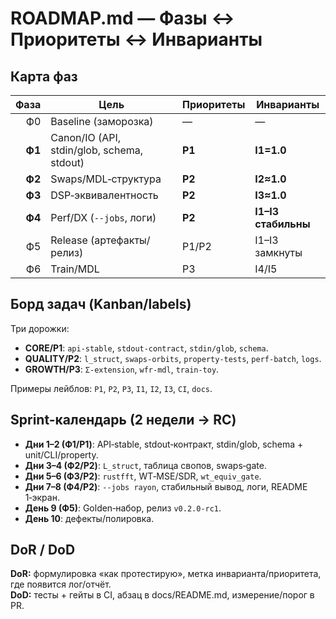 # ROADMAP.md — Фазы ↔ Приоритеты ↔ Инварианты

## Карта фаз
| Фаза | Цель                      | Приоритеты      | Инварианты |
|-----:|---------------------------|------------------|------------|
| Ф0   | Baseline (заморозка)      | —                | —          |
| **Ф1** | Canon/IO (API, stdin/glob, schema, stdout) | **P1** | **I1=1.0** |
| **Ф2** | Swaps/MDL‑структура      | **P2**           | **I2≈1.0** |
| **Ф3** | DSP‑эквивалентность      | **P2**           | **I3≈1.0** |
| **Ф4** | Perf/DX (`--jobs`, логи) | **P2**           | **I1–I3 стабильны** |
| Ф5   | Release (артефакты/релиз) | P1/P2            | I1–I3 замкнуты |
| Ф6   | Train/MDL                 | P3               | I4/I5      |

## Борд задач (Kanban/labels)
Три дорожки:
- **CORE/P1**: `api-stable`, `stdout-contract`, `stdin/glob`, `schema`.
- **QUALITY/P2**: `l_struct`, `swaps-orbits`, `property-tests`, `perf-batch`, `logs`.
- **GROWTH/P3**: `Σ-extension`, `wfr-mdl`, `train-toy`.

Примеры лейблов: `P1`, `P2`, `P3`, `I1`, `I2`, `I3`, `CI`, `docs`.

## Sprint-календарь (2 недели → RC)
- **Дни 1–2 (Ф1/P1)**: API‑stable, stdout‑контракт, stdin/glob, schema + unit/CLI/property.  
- **Дни 3–4 (Ф2/P2)**: `L_struct`, таблица свопов, swaps‑gate.  
- **Дни 5–6 (Ф3/P2)**: `rustfft`, WT‑MSE/SDR, `wt_equiv_gate`.  
- **Дни 7–8 (Ф4/P2)**: `--jobs rayon`, стабильный вывод, логи, README 1‑экран.  
- **День 9 (Ф5)**: Golden‑набор, релиз `v0.2.0-rc1`.  
- **День 10**: дефекты/полировка.

## DoR / DoD
**DoR:** формулировка «как протестирую», метка инварианта/приоритета, где появится лог/отчёт.  
**DoD:** тесты + гейты в CI, абзац в docs/README.md, измерение/порог в PR.
